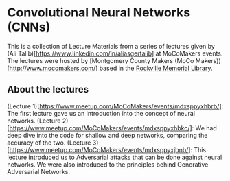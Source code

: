 # Convolutional Neural Networks (CNNs)

This is a collection of Lecture Materials from a series of lectures given by (Ali Talib)[https://www.linkedin.com/in/aliasgertalib] at MoCoMakers events.
The lectures were hosted by [Montgomery County Makers (MoCo Makers))[http://www.mocomakers.com/] based in the [Rockville Memorial Library](https://www.google.com/maps/search/?api=1&query=Rockville+Town+Square+Plaza%2C+30+Maryland+Ave%2C+Rockville%2C+MD%2C+us).


## About the lectures
(Lecture 1)[https://www.meetup.com/MoCoMakers/events/mdxsppyxhbrb/]: The first lecture gave us an introduction into the concept of neural networks.
(Lecture 2)[https://www.meetup.com/MoCoMakers/events/mdxsppyxhbkc/]: We had deep dive into the code for shallow and deep networks, comparing the accuracy of the two.
(Lecture 3)[https://www.meetup.com/MoCoMakers/events/mdxsppyxjbnb/]: This lecture introduced us to Adversarial attacks that can be done against neural networks. We were also introduced to the principles behind Generative Adversarial Networks.